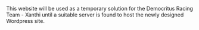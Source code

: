 This website will be used as a temporary solution for the Democritus Racing Team - Xanthi until a suitable server is found to host the newly designed Wordpress site.
